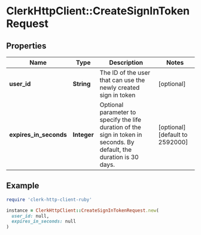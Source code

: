 # ClerkHttpClient::CreateSignInTokenRequest

## Properties

| Name | Type | Description | Notes |
| ---- | ---- | ----------- | ----- |
| **user_id** | **String** | The ID of the user that can use the newly created sign in token | [optional] |
| **expires_in_seconds** | **Integer** | Optional parameter to specify the life duration of the sign in token in seconds. By default, the duration is 30 days. | [optional][default to 2592000] |

## Example

```ruby
require 'clerk-http-client-ruby'

instance = ClerkHttpClient::CreateSignInTokenRequest.new(
  user_id: null,
  expires_in_seconds: null
)
```

